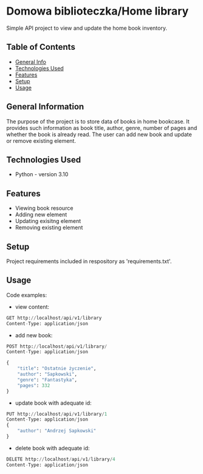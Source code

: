 # Domowa biblioteczka/Home library
Simple API project to view and update the home book inventory. 


## Table of Contents
* [General Info](#general-information)
* [Technologies Used](#technologies-used)
* [Features](#features)
* [Setup](#setup)
* [Usage](#usage)



## General Information
The purpose of the project is to store data of books in home bookcase. It provides such information as book title, author, genre, number of pages and whether the book is already read. The user can add new book and update or remove existing element.


## Technologies Used
- Python - version 3.10



## Features
- Viewing book resource
- Adding new element
- Updating exisitng element
- Removing existing element

## Setup
Project requirements included in respository as 'requirements.txt'.


## Usage
Code examples:
- view content: 

```python
GET http://localhost/api/v1/library
Content-Type: application/json
```

- add new book:

```python
POST http://localhost/api/v1/library/
Content-Type: application/json

{
    "title": "Ostatnie życzenie",
    "author": "Sapkowski",
    "genre": "Fantastyka",
    "pages": 332
}
```

- update book with adequate id:

```python
PUT http://localhost/api/v1/library/1
Content-Type: application/json
{
    "author": "Andrzej Sapkowski"
}
```
- delete book with adequate id:

```python
DELETE http://localhost/api/v1/library/4
Content-Type: application/json
```














<!-- Optional -->
<!-- ## License -->
<!-- This project is open source and available under the [... License](). -->

<!-- You don't have to include all sections - just the one's relevant to your project -->
